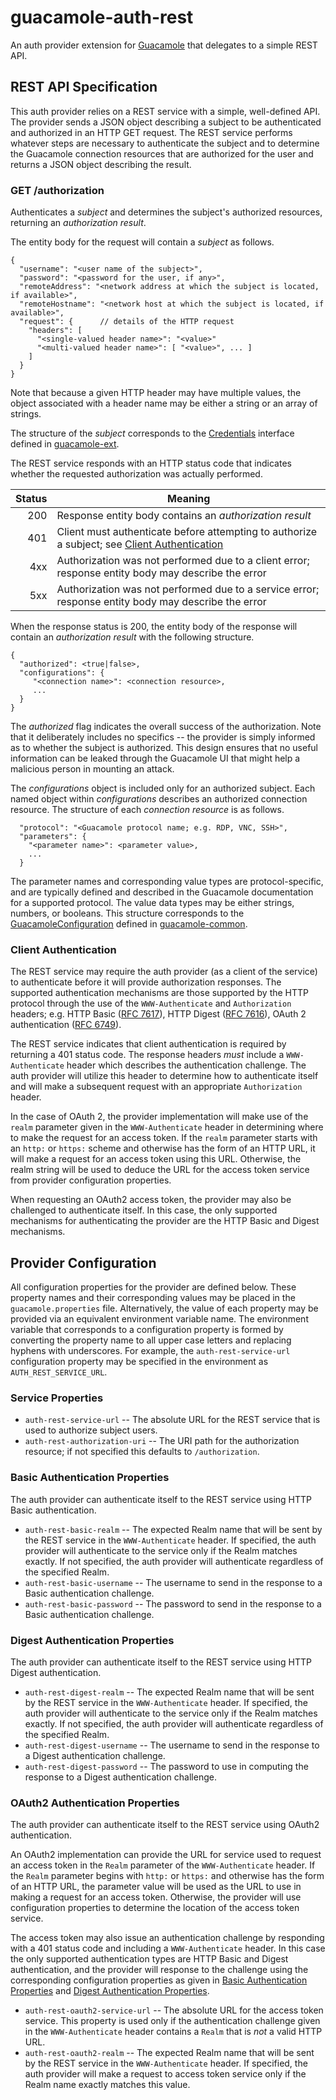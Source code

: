 guacamole-auth-rest
===================

An auth provider extension for [Guacamole](http://guacamole.apache.org) that 
delegates to a simple REST API.


## REST API Specification

This auth provider relies on a REST service with a simple, well-defined API.
The provider sends a JSON object describing a subject to be authenticated 
and authorized in an HTTP GET request. The REST service performs whatever steps
are necessary to authenticate the subject and to determine the Guacamole
connection resources that are authorized for the user and returns a JSON 
object describing the result. 

### GET /authorization

Authenticates a _subject_ and determines the subject's authorized resources,
returning an _authorization result_.

The entity body for the request will contain a _subject_ as follows.

```
{
  "username": "<user name of the subject>",
  "password": "<password for the user, if any>",
  "remoteAddress": "<network address at which the subject is located, if available>",
  "remoteHostname": "<network host at which the subject is located, if available>",
  "request": {      // details of the HTTP request
    "headers": [
      "<single-valued header name>": "<value>"
      "<multi-valued header name>": [ "<value>", ... ]
    ]
  }
}
```
  
Note that because a given HTTP header may have multiple values, the object
associated with a header name may be either a string or an array of strings.

The structure of the _subject_ corresponds to the 
[Credentials](http://guacamole.apache.org/doc/guacamole-ext/org/apache/guacamole/net/auth/Credentials.html)
interface defined in [guacamole-ext](http://guacamole.apache.org/doc/guacamole-ext).

The REST service responds with an HTTP status code that indicates whether the
requested authorization was actually performed.

| Status   | Meaning                                                      |
| -------: | ------------------------------------------------------------ |
|   200    | Response entity body contains an _authorization result_      |
|   401    | Client must authenticate before attempting to authorize a subject; see [Client Authentication](#client-authentication)
|   4xx    | Authorization was not performed due to a client error; response entity body may describe the error |
|   5xx    | Authorization was not performed due to a service error; response entity body may describe the error |


When the response status is 200, the entity body of the response will contain
an _authorization result_ with the following structure.

```
{
  "authorized": <true|false>,
  "configurations": {
     "<connection name>": <connection resource>,
     ... 
  }
}
```

The _authorized_ flag indicates the overall success of the authorization. Note
that it deliberately includes no specifics -- the provider is simply informed 
as to whether the subject is authorized. This design ensures that no useful 
information can be leaked through the Guacamole UI that might help a malicious 
person in mounting an attack.

The _configurations_ object is included only for an authorized subject. Each
named object within _configurations_ describes an authorized connection resource.
The structure of each _connection resource_ is as follows.

```
  "protocol": "<Guacamole protocol name; e.g. RDP, VNC, SSH>",
  "parameters": {
    "<parameter name>": <parameter value>,
    ...
  }
```

The parameter names and corresponding value types are protocol-specific, and are 
typically defined and described in the Guacamole documentation for a supported 
protocol. The value data types may be either strings, numbers, or booleans. This
structure corresponds to the [GuacamoleConfiguration](http://guacamole.apache.org/doc/guacamole-common/org/apache/guacamole/protocol/GuacamoleConfiguration.html) defined in 
[guacamole-common](http://guacamole.apache.org/doc/guacamole-common).

### Client Authentication

The REST service may require the auth provider (as a client of the service) to 
authenticate before it will provide authorization responses. The supported 
authentication mechanisms are those supported by the HTTP protocol through the 
use of the `WWW-Authenticate` and `Authorization` headers; e.g. HTTP Basic
([RFC 7617](https://tools.ietf.org/html/rfc7617)), HTTP Digest
([RFC 7616](https://tools.ietf.org/html/rfc7616)), 
OAuth 2 authentication ([RFC 6749](https://tools.ietf.org/html/rfc6749)).

The REST service indicates that client authentication is required by returning
a 401 status code. The response headers _must_ include a `WWW-Authenticate`
header which describes the authentication challenge. The auth provider will 
utilize this header to determine how to authenticate itself and will make a
subsequent request with an appropriate `Authorization` header.

In the case of OAuth 2, the provider implementation will make use of the `realm` 
parameter given in the `WWW-Authenticate` header in determining where to make 
the request for an access token. If the `realm` parameter starts with an `http:` 
or `https:` scheme and otherwise has the form of an HTTP URL, it will make a 
request for an access token using this URL. Otherwise, the realm string will be 
used to deduce the URL for the access token service from provider configuration 
properties. 

When requesting an OAuth2 access token, the provider may also be challenged to 
authenticate itself. In this case, the only supported mechanisms for 
authenticating the provider are the HTTP Basic and Digest mechanisms. 


## Provider Configuration

All configuration properties for the provider are defined below. These property
names and their corresponding values may be placed in the `guacamole.properties`
file. Alternatively, the value of each property may be provided via an 
equivalent environment variable name. The environment variable that corresponds
to a configuration property is formed by converting the property name to all 
upper case letters and replacing hyphens with underscores. For example, the
`auth-rest-service-url` configuration property may be specified in the 
environment as `AUTH_REST_SERVICE_URL`.


### Service Properties

* `auth-rest-service-url` -- The absolute URL for the REST service that is used
  to authorize subject users.
* `auth-rest-authorization-uri` -- The URI path for the authorization resource; 
  if not specified this defaults to `/authorization`.

### Basic Authentication Properties

The auth provider can authenticate itself to the REST service using HTTP Basic
authentication.

* `auth-rest-basic-realm` -- The expected Realm name that will be sent by the
  REST service in the `WWW-Authenticate` header. If specified, the auth provider
  will authenticate to the service only if the Realm matches exactly. If not
  specified, the auth provider will authenticate regardless of the specified
  Realm.
* `auth-rest-basic-username` -- The username to send in the response to a
  Basic authentication challenge.
* `auth-rest-basic-password` -- The password to send in the response to a
  Basic authentication challenge.

### Digest Authentication Properties

The auth provider can authenticate itself to the REST service using HTTP Digest
authentication.

* `auth-rest-digest-realm` -- The expected Realm name that will be sent by the
  REST service in the `WWW-Authenticate` header. If specified, the auth provider
  will authenticate to the service only if the Realm matches exactly. If not
  specified, the auth provider will authenticate regardless of the specified
  Realm.
* `auth-rest-digest-username` -- The username to send in the response to a
  Digest authentication challenge.
* `auth-rest-digest-password` -- The password to use in computing the response
  to a Digest authentication challenge.

### OAuth2 Authentication Properties

The auth provider can authenticate itself to the REST service using OAuth2 
authentication. 

An OAuth2 implementation can provide the URL for service used to request an
access token in the `Realm` parameter of the `WWW-Authenticate` header. If the
`Realm` parameter begins with `http:` or `https:` and otherwise has the form
of an HTTP URL, the parameter value will be used as the URL to use in making 
a request for an access token. Otherwise, the provider will use configuration
properties to determine the location of the access token service. 

The access token may also issue an authentication challenge by responding with
a 401 status code and including a `WWW-Authenticate` header. In this case the
only supported authentication types are HTTP Basic and Digest authentication,
and the provider will response to the challenge using the corresponding 
configuration properties as given in [Basic Authentication Properties](#basic-authentication-properties)
and [Digest Authentication Properties](#digest-authentication-properties).

* `auth-rest-oauth2-service-url` -- The absolute URL for the access token 
  service. This property is used only if the authentication challenge given
  in the `WWW-Authenticate` header contains a `Realm` that is *not* a valid
  HTTP URL.
* `auth-rest-oauth2-realm` -- The expected Realm name that will be sent by the
  REST service in the `WWW-Authenticate` header. If specified, the auth 
  provider will make a request to access token service only if the Realm name
  exactly matches this value.
                                              
